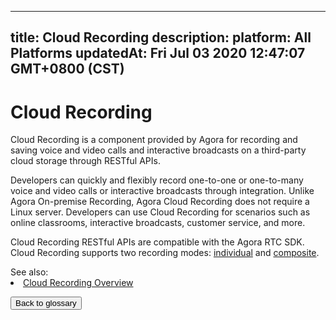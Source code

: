 
---
title: Cloud Recording
description: 
platform: All Platforms
updatedAt: Fri Jul 03 2020 12:47:07 GMT+0800 (CST)
---
# Cloud Recording
Cloud Recording is a component provided by Agora for recording and saving voice and video calls and interactive broadcasts on a third-party cloud storage through RESTful APIs.

Developers can quickly and flexibly record one-to-one or one-to-many voice and video calls or interactive broadcasts through integration. Unlike Agora On-premise Recording, Agora Cloud Recording does not require a Linux server. Developers can use Cloud Recording for scenarios such as online classrooms, interactive broadcasts, customer service, and more.

Cloud Recording RESTful APIs are compatible with the Agora RTC SDK. Cloud Recording supports two recording modes: [individual](https://docs.agora.io/en/cloud-recording/cloud_recording_individual_mode) and [composite](https://docs.agora.io/en/cloud-recording/cloud_recording_composite_mode).

<div class="alert info">See also:<li><a href="https://docs.agora.io/en/cloud-recording/product_cloud_recording">Cloud Recording Overview</a></li></div>

<a href="../../en/Agora%20Platform/terms.md"><button>Back to glossary</button></a>
